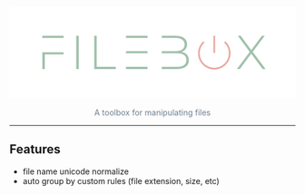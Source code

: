 ![logo](logo.png)
<p style="text-align:center;color:slategray">A toolbox for manipulating files</p>

---

## Features
- file name unicode normalize
- auto group by custom rules (file extension, size, etc)
